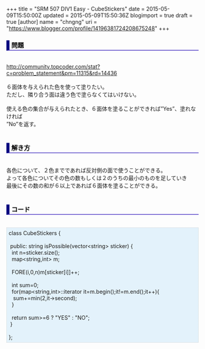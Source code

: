 +++
title = "SRM 507 DIV1 Easy - CubeStickers"
date = 2015-05-09T15:50:00Z
updated = 2015-05-09T15:50:36Z
blogimport = true
draft = true
[author]
	name = "chngng"
	uri = "https://www.blogger.com/profile/14196381724208675248"
+++

<div dir="ltr" style="text-align: left;" trbidi="on"><h3 style="border-bottom: 2px solid slateblue; border-left: 8px solid navy; color: black; padding: 0px 0px 1px 5px;">問題 </h3><br /><a href="http://community.topcoder.com/stat?c=problem_statement&amp;pm=11315&amp;rd=14436" target="_blank">http://community.topcoder.com/stat?c=problem_statement&amp;pm=11315&amp;rd=14436</a><br /><br />６面体を与えられた色を使って塗りたい。<br />ただし、隣り合う面は違う色で塗らなくてはいけない。<br /><br />使える色の集合が与えられたとき、６面体を塗ることができれば”Yes”、塗れなければ<br />”No”を返す。<br /><br /><h3 style="border-bottom: 2px solid slateblue; border-left: 8px solid navy; color: black; padding: 0px 0px 1px 5px;">解き方 </h3><br />各色について、２色までであれば反対側の面で使うことができる。<br />よって各色についてその色の数もしくは２のうちの最小のものを足していき<br />最後にその数の和が６以上であれば６面体を塗ることができる。<br /><br /><h3 style="border-bottom: 2px solid slateblue; border-left: 8px solid navy; color: black; padding: 0px 0px 1px 5px;">コード </h3><br /><div style="background-color: #e3f2fb; border: 1px dotted #CCCCCC; padding: 5px;">class CubeStickers {<br /><br /><span class="Apple-tab-span" style="white-space: pre;"> </span>public: string isPossible(vector&lt;string&gt; sticker) {<br /><span class="Apple-tab-span" style="white-space: pre;">  </span>int n=sticker.size();<br /><span class="Apple-tab-span" style="white-space: pre;">  </span>map&lt;string,int&gt; m;<br /><br /><span class="Apple-tab-span" style="white-space: pre;">  </span>FORE(i,0,n)m[sticker[i]]++;<br /><br /><span class="Apple-tab-span" style="white-space: pre;">  </span>int sum=0;<br /><span class="Apple-tab-span" style="white-space: pre;">  </span>for(map&lt;string,int&gt;::iterator it=m.begin();it!=m.end();it++){<br /><span class="Apple-tab-span" style="white-space: pre;">   </span>sum+=min(2,it-&gt;second);<br /><span class="Apple-tab-span" style="white-space: pre;">  </span>}<br /><br /><span class="Apple-tab-span" style="white-space: pre;">  </span>return sum&gt;=6 ? "YES" : "NO";<br /><span class="Apple-tab-span" style="white-space: pre;"> </span>}<br /><br />};</div></div>
